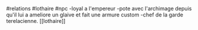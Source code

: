 #relations #lothaire #npc
-loyal a l'empereur
-pote avec l'archimage depuis qu'il lui a ameliore un glaive et fait une armure custom
-chef de la garde terelacienne.
[[lothaire]]